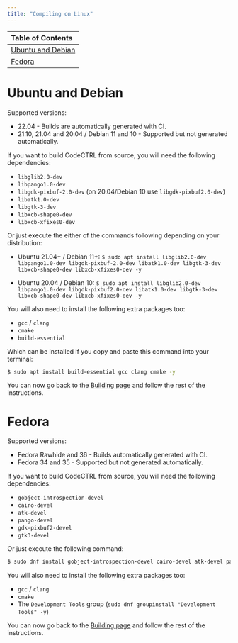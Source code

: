 ```yaml
---
title: "Compiling on Linux"
---
```


<script>
  import Toast from "$lib/Toast.svelte";
  import { ToastType } from "$lib/types";
</script>

<Toast
  text="Please make sure you've followed the instructions in the 'Building' file."
  link="/docs/building"
  toastType={ToastType.ALERT}
/>

| Table of Contents            |
| :--------------------------- |
| [Ubuntu and Debian](#ubuntu) |
| [Fedora](#fedora)            |

<h1 id="ubuntu">Ubuntu and Debian</h1>

Supported versions:

-   22.04 - Builds are automatically generated with CI.
-   21.10, 21.04 and 20.04 / Debian 11 and 10 - Supported but not generated automatically.

If you want to build CodeCTRL from source, you will need the following dependencies:

-   `libglib2.0-dev`
-   `libpango1.0-dev`
-   `libgdk-pixbuf-2.0-dev` (on 20.04/Debian 10 use `libgdk-pixbuf2.0-dev`)
-   `libatk1.0-dev`
-   `libgtk-3-dev`
-   `libxcb-shape0-dev`
-   `libxcb-xfixes0-dev`

Or just execute the either of the commands following depending on your distribution:

-   Ubuntu 21.04+ / Debian 11+:
    `$ sudo apt install libglib2.0-dev libpango1.0-dev libgdk-pixbuf-2.0-dev libatk1.0-dev libgtk-3-dev libxcb-shape0-dev libxcb-xfixes0-dev -y`

-   Ubuntu 20.04 / Debian 10:
    `$ sudo apt install libglib2.0-dev libpango1.0-dev libgdk-pixbuf2.0-dev libatk1.0-dev libgtk-3-dev libxcb-shape0-dev libxcb-xfixes0-dev -y`

You will also need to install the following extra packages too:

-   `gcc` / `clang`
-   `cmake`
-   `build-essential`

Which can be installed if you copy and paste this command into your terminal:

```bash
$ sudo apt install build-essential gcc clang cmake -y
```

You can now go back to the [Building page](/docs/building#building-with-cargo) and follow
the rest of the instructions.

<h1 id="fedora">Fedora</h1>

Supported versions:

-   Fedora Rawhide and 36 - Builds automatically generated with CI.
-   Fedora 34 and 35 - Supported but not generated automatically.

If you want to build CodeCTRL from source, you will need the following dependencies:

-   `gobject-introspection-devel`
-   `cairo-devel`
-   `atk-devel`
-   `pango-devel`
-   `gdk-pixbuf2-devel`
-   `gtk3-devel`

Or just execute the following command:

```bash
$ sudo dnf install gobject-introspection-devel cairo-devel atk-devel pango-devel gdk-pixbuf2-devel gtk3-devel -y
```

You will also need to install the following extra packages too:

-   `gcc` / `clang`
-   `cmake`
-   The `Development Tools` group (`sudo dnf groupinstall "Development Tools" -y`)

You can now go back to the [Building page](/docs/building#building-with-cargo) and follow
the rest of the instructions.
